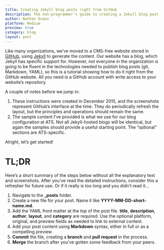 ```yaml
---
title: Creating Jekyll blog posts right from GitHub
description: The non-programmer's guide to creating a Jekyll blog post using only the GitHub web interface.
author: Nathan Evans
platform: Medium
preview: true
category: blog
layout: post
---
```


Like many organizations, we’ve moved to a CMS-free website stored in [GitHub](https://github.com/atsid/www.atsid.com), using [Jekyll](http://jekyllrb.com) to generate the content. Our website has a blog, which Jekyll has specific support for. However, not everyone in the organization is going to be fluent in the technologies needed to publish blog posts (git, Markdown, YAML), so this is a tutorial showing how to do it right from the GitHub website. All you need is a GitHub account with write access to your website’s repository.

A couple of notes before we jump in:

1. These instructions were created in December 2015, and the screenshots represent GitHub’s interface at the time. They do periodically refresh the layout, but the principles and operations should remain the same.
1. The sample content I’ve provided is what we use for our blog configuration at ATS. Not all Jekyll-hosted blogs will be identical, but again the samples should provide a useful starting point. The “optional” sections are ATS-specific.

Alright, let’s get started!

# TL;DR
Here’s a short summary of the steps below without all the explanatory text and screenshots. After you’ve read the detailed instructions, consider this a refresher for future use. Or if it really is too long and you didn’t read it…

1. Navigate to the **_posts** folder.
1. Create a new file for your post. Name it like **YYYY-MM-DD-short-name.md**.
1. Add the YAML front matter at the top of the post file. **title**, **description**, **author**, **layout**, and **category** are required. Use the optional platform, original, and preview fields as needed to link to external content.
1. Add your post content using **Markdown** syntax, either in full or as a compelling preview.
1. **Commit** the file, creating a **branch** and **pull request** in the process.
1. **Merge** the branch after you’ve gotten some feedback from your peers.
